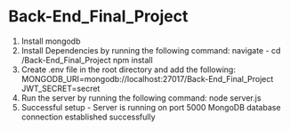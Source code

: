 # Back-End_Final_Project

1. Install mongodb
2. Install Dependencies by running the following command:
    navigate - cd /Back-End_Final_Project
    npm install
3. Create .env file in the root directory and add the following:
    MONGODB_URI=mongodb://localhost:27017/Back-End_Final_Project
    JWT_SECRET=secret
4. Run the server by running the following command:
    node server.js
5. Successful setup - 
   Server is running on port 5000
    MongoDB database connection established successfully